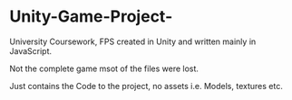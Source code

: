 # Unity-Game-Project-
University Coursework, FPS created in Unity and written mainly in JavaScript. 

Not the complete game msot of the files were lost. 

Just contains the Code to the project, no assets i.e. Models, textures etc. 

